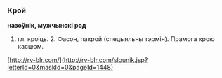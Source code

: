 ### Крой
**назоўнік, мужчынскі род**

1. гл. кроіць. 2. Фасон, пакрой (спецыяльны тэрмін). Прамога крою касцюм.

<a rel="author">[http://rv-blr.com/](http://rv-blr.com/slounik.jsp?letterId=0&maskId=0&pageId=1448)</a>

